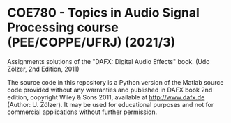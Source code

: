 # COE780 - Topics in Audio Signal Processing course (PEE/COPPE/UFRJ) (2021/3)

Assignments solutions of the "DAFX: Digital Audio Effects" book. (Udo Zölzer, 2nd Edition, 2011)

The source code in this repository is a Python version of the Matlab source code provided without any warranties and published in DAFX book 2nd edition, copyright Wiley & Sons 2011, available at http://www.dafx.de (Author: U. Zölzer). It may be used for educational purposes and not for commercial applications without further permission.